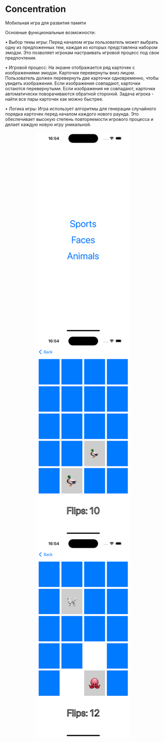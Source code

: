 # Concentration
Мобильная игра для развития памяти

Основные функциональные возможности:

• Выбор темы игры: Перед началом игры пользователь может выбрать одну из предложенных тем, каждая из которых представлена набором эмодзи. Это позволяет игрокам настраивать игровой процесс под свои предпочтения.

• Игровой процесс: На экране отображается ряд карточек с изображениями эмодзи. Карточки перевернуты вниз лицом. Пользователь должен перевернуть две карточки одновременно, чтобы увидеть изображения. Если изображения совпадают, карточки остаются перевернутыми. Если изображения не совпадают, карточки автоматически поворачиваются обратной стороной. Задача игрока - найти все пары карточек как можно быстрее.

• Логика игры: Игра использует алгоритмы для генерации случайного порядка карточек перед началом каждого нового раунда. Это обеспечивает высокую степень повторяемости игрового процесса и делает каждую новую игру уникальной.

<div align="center">
  
<img src="https://github.com/AlexandrPotapov/Concentration/blob/main/Simulator%20Screenshot%201.png" alt="Снимок экрана 1" width="300">

<img src="https://github.com/AlexandrPotapov/Concentration/blob/main/Simulator%20Screenshot%202.png" alt="Снимок экрана 2" width="300">

<img src="https://github.com/AlexandrPotapov/Concentration/blob/main/Simulator%20Screenshot%203.png" alt="Снимок экрана 3" width="300">

</div>

